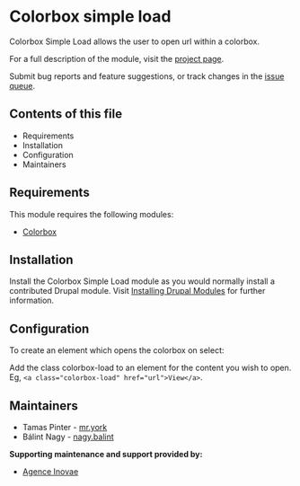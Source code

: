# Colorbox simple load

Colorbox Simple Load allows the user to open url within a colorbox.

For a full description of the module, visit the
[project page](https://www.drupal.org/project/colorbox_simple_load).

Submit bug reports and feature suggestions, or track changes in the
[issue queue](https://www.drupal.org/project/issues/colorbox_simple_load).


## Contents of this file

- Requirements
- Installation
- Configuration
- Maintainers


## Requirements

This module requires the following modules:

- [Colorbox](https://drupal.org/project/colorbox)


## Installation

Install the Colorbox Simple Load module as you would normally install a 
contributed Drupal module.
Visit [Installing Drupal Modules](https://www.drupal.org/docs/extending-drupal/installing-drupal-modules) for further information.


## Configuration

To create an element which opens the colorbox on select:

Add the class colorbox-load to an element for the content you wish to open.
Eg, `<a class="colorbox-load" href="url">View</a>`.


## Maintainers

- Tamas Pinter - [mr.york](https://www.drupal.org/u/mryork)
- Bálint Nagy - [nagy.balint](https://www.drupal.org/u/nagybalint)

**Supporting maintenance and support provided by:**

- [Agence Inovae](https://www.drupal.org/agence-inovae)
